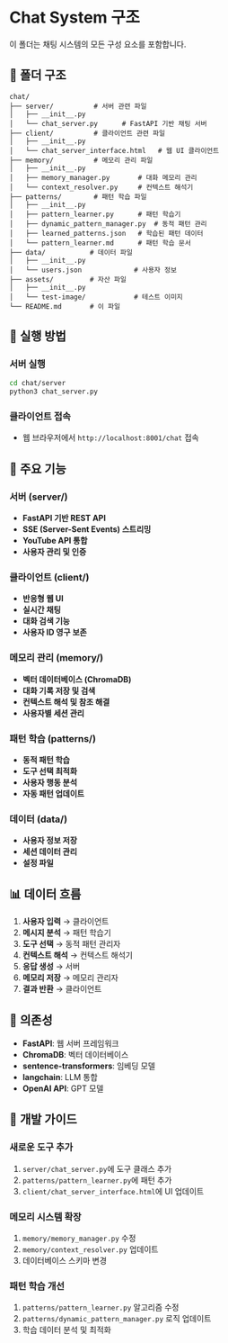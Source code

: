 # Chat System 구조

이 폴더는 채팅 시스템의 모든 구성 요소를 포함합니다.

## 📁 폴더 구조

```
chat/
├── server/          # 서버 관련 파일
│   ├── __init__.py
│   └── chat_server.py      # FastAPI 기반 채팅 서버
├── client/          # 클라이언트 관련 파일
│   ├── __init__.py
│   └── chat_server_interface.html   # 웹 UI 클라이언트
├── memory/          # 메모리 관리 파일
│   ├── __init__.py
│   ├── memory_manager.py       # 대화 메모리 관리
│   └── context_resolver.py     # 컨텍스트 해석기
├── patterns/        # 패턴 학습 파일
│   ├── __init__.py
│   ├── pattern_learner.py      # 패턴 학습기
│   ├── dynamic_pattern_manager.py  # 동적 패턴 관리
│   ├── learned_patterns.json   # 학습된 패턴 데이터
│   └── pattern_learner.md      # 패턴 학습 문서
├── data/           # 데이터 파일
│   ├── __init__.py
│   └── users.json             # 사용자 정보
├── assets/         # 자산 파일
│   ├── __init__.py
│   └── test-image/            # 테스트 이미지
└── README.md       # 이 파일
```

## 🚀 실행 방법

### 서버 실행
```bash
cd chat/server
python3 chat_server.py
```

### 클라이언트 접속
- 웹 브라우저에서 `http://localhost:8001/chat` 접속

## 🔧 주요 기능

### 서버 (server/)
- **FastAPI 기반 REST API**
- **SSE (Server-Sent Events) 스트리밍**
- **YouTube API 통합**
- **사용자 관리 및 인증**

### 클라이언트 (client/)
- **반응형 웹 UI**
- **실시간 채팅**
- **대화 검색 기능**
- **사용자 ID 영구 보존**

### 메모리 관리 (memory/)
- **벡터 데이터베이스 (ChromaDB)**
- **대화 기록 저장 및 검색**
- **컨텍스트 해석 및 참조 해결**
- **사용자별 세션 관리**

### 패턴 학습 (patterns/)
- **동적 패턴 학습**
- **도구 선택 최적화**
- **사용자 행동 분석**
- **자동 패턴 업데이트**

### 데이터 (data/)
- **사용자 정보 저장**
- **세션 데이터 관리**
- **설정 파일**

## 📊 데이터 흐름

1. **사용자 입력** → 클라이언트
2. **메시지 분석** → 패턴 학습기
3. **도구 선택** → 동적 패턴 관리자
4. **컨텍스트 해석** → 컨텍스트 해석기
5. **응답 생성** → 서버
6. **메모리 저장** → 메모리 관리자
7. **결과 반환** → 클라이언트

## 🔗 의존성

- **FastAPI**: 웹 서버 프레임워크
- **ChromaDB**: 벡터 데이터베이스
- **sentence-transformers**: 임베딩 모델
- **langchain**: LLM 통합
- **OpenAI API**: GPT 모델

## 📝 개발 가이드

### 새로운 도구 추가
1. `server/chat_server.py`에 도구 클래스 추가
2. `patterns/pattern_learner.py`에 패턴 추가
3. `client/chat_server_interface.html`에 UI 업데이트

### 메모리 시스템 확장
1. `memory/memory_manager.py` 수정
2. `memory/context_resolver.py` 업데이트
3. 데이터베이스 스키마 변경

### 패턴 학습 개선
1. `patterns/pattern_learner.py` 알고리즘 수정
2. `patterns/dynamic_pattern_manager.py` 로직 업데이트
3. 학습 데이터 분석 및 최적화
